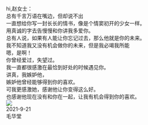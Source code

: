 hi,赵女士：<br>总有千言万语在嘴边，但却说不出
<br>一直想给你写一封长长的情书，像是个情窦初开的少女一样。
<br>用真诚的字去告慢慢和你讲我多爱你。
<br>总有人说，如果有人能让你忘记过去，那么他就是你的未来。
<br>我不知道我又没有机会做你的未来，但是我必竭我所能
<br>嗯，是啊！
<br>你曾经爱过，失望过。
<br>我一直都很感激在最恰到好处的时候遇见你。
<br>讲真，我嫉妒他，
<br>嫉妒他曾经能够得到你的喜欢。
<br>可我更感激她，感谢他让你变得这么好。
<br>也感谢他现在没有和你在一起，让我有机会得到你的喜欢。
<br>![](https://i.imgur.com/WEteJOfb.jpg)
<br>2021-9-21 
<br>毛华堂